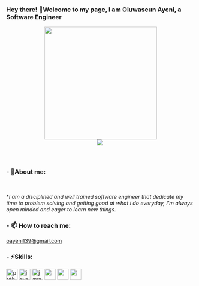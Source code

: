 ### Hey there! 👋Welcome to my page, I am Oluwaseun Ayeni, a Software Engineer

<div align="">
<div id="header" align="center">
    <img src="https://user-images.githubusercontent.com/78281232/186422263-819e853a-95ef-48a1-b45b-d40de45fb7ce.png" height="300" />
</div>

  

<div id="badges" align="center">
    <a href="https://www.linkedin.com/in/ayeni-oluwaseun-7080501b7/"><img src="https://img.shields.io/badge/LinkedIn-blue?logo=linkedin&logoColor=white&style=for-the-badge" /></a>
<!--     <a href=""><img src="https://img.shields.io/badge/Twitter-blue?logo=twitter&logoColor=white&style=for-the-badge" /></a> -->
<img src="https://komarev.com/ghpvc/?username=KOLEAJEOLAYINKA&style=flat-square&color=blue" alt=""/>
</div>



<br>

<!-- - 🔭 I’m currently working on ...
- 🌱 I’m currently learning ... -->
<!-- - 👯 I’m looking to collaborate on ...
- 🤔 I’m looking for help with ... -->
  <br>
  
### **- 💬About me:**
  <br>
  
**I am a disciplined and well trained software engineer that dedicate my time to problem solving and getting good at what i do everyday, I'm always open minded and eager to learn new things.*
  <br>
  
### **- 📫 How to reach me:**
  oayeni139@gmail.com
  <br>
  

<!-- - 😄 Pronouns: ... -->
  
  
### **- ⚡Skills:**
    
<img src="https://user-images.githubusercontent.com/78281232/186423726-fe174c1b-9ac0-4482-9cc2-d4d0ce172837.png" alt="python" width="30"/>
<img src="https://user-images.githubusercontent.com/78281232/186424051-180ffa35-abf8-4dc4-85c8-28d149cb756d.png" alt="java" width="30"/>  
 <img src="https://user-images.githubusercontent.com/78281232/186424064-afd265b4-c755-4699-a578-50782877412f.png" alt="javascript" width="30"/> 
<img src="https://encrypted-tbn0.gstatic.com/images?q=tbn:ANd9GcQghvcCI3_buV94HmXOYyJYtwKXDXDZMl55NSGgFZtQ7mUr7pBj78NeL2BJv7c8hGaJ_3A&usqp=CAU" width=30 >
  
  <img src="https://encrypted-tbn0.gstatic.com/images?q=tbn:ANd9GcTEc_yYCT99Dnpaprgy1xWXbL6Z8oxirOIm9B2Thbx5J9-_pieqtNxsQKoeRU3UkggToCI&usqp=CAU" width=30 >
            
  <img src="https://encrypted-tbn0.gstatic.com/images?q=tbn:ANd9GcTx3wRgiCbcUzd9XXH3EL4rHE5JMEgQBO3nqwxF5-P-IRSjSDvEz1vFfIraAVwZfkCftvE&usqp=CAU" width=30 >
<!--   
### **🔥Stats:**

 [![GitHub Streak](http://github-readme-streak-stats.herokuapp.com?user=Oluwaseun-ayeni&theme=radical&hide_border=true&date_format=j%20M%5B%20Y%5D)](https://git.io/streak-stats)

[![Top Langs](https://github-readme-stats.vercel.app/api/top-langs/?username=Oluwaseun-ayeni&theme=radical&langs_count=8&hide_border=true)](https://github.com/anuraghazra/github-readme-stats)
![Github stats](https://github-readme-stats.vercel.app/api?username=Oluwaseun-ayeni&theme=highcontrast&show_icons=true&count_private=true)

## <br> -->



 -->
